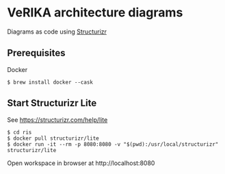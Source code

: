# VeRIKA architecture diagrams

Diagrams as code using [Structurizr](https://structurizr.com)

## Prerequisites

Docker

```
$ brew install docker --cask
```

## Start Structurizr Lite

See https://structurizr.com/help/lite

```
$ cd ris
$ docker pull structurizr/lite
$ docker run -it --rm -p 8080:8080 -v "$(pwd):/usr/local/structurizr" structurizr/lite
```

Open workspace in browser at http://localhost:8080
